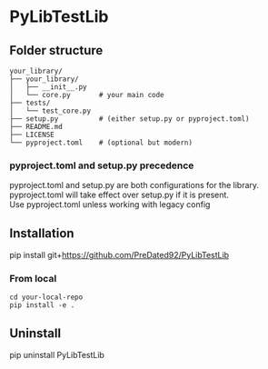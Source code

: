 # PyLibTestLib

## Folder structure
```
your_library/
├── your_library/
│   ├── __init__.py
│   └── core.py       # your main code
├── tests/
│   └── test_core.py
├── setup.py          # (either setup.py or pyproject.toml)
├── README.md
├── LICENSE
└── pyproject.toml    # (optional but modern)
```
### pyproject.toml and setup.py precedence
pyproject.toml and setup.py are both configurations for the library.<br>
pyproject.toml will take effect over setup.py if it is present.<br>
Use pyproject.toml unless working with legacy config<br>

## Installation
pip install git+https://github.com/PreDated92/PyLibTestLib

### From local
```
cd your-local-repo
pip install -e .
```

## Uninstall
pip uninstall PyLibTestLib
